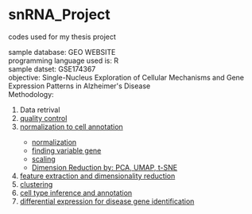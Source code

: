 # snRNA_Project
codes used for my thesis project

sample database: GEO WEBSITE<br>
programming language used is: R<br>
sample datset: GSE174367 <br>
objective: Single-Nucleus Exploration of Cellular Mechanisms and Gene Expression Patterns in Alzheimer's Disease<br>
Methodology: <ol>
<li> Data retrival <a href="/snRNA_Project/code_to_load.R"></li>
<li>quality control <a href="/snRNA_Project/QC.R" ></li>
<li>normalization to cell annotation<a href="/snRNA_Project/Norm_anno.R">
    <ul>
        <li>normalization</li>
        <li>finding variable gene</li>
        <li>scaling</li>
        <li>Dimension Reduction by: PCA, UMAP, t-SNE</li>
    </ul>
</li>
<li>feature extraction and dimensionality reduction</li>
<li>clustering</li>
<li>cell type inference and annotation</li>
<li>differential expression for disease gene identification</li>
</ol>
